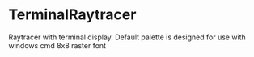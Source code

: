 # TerminalRaytracer
Raytracer with terminal display. Default palette is designed for use with windows cmd 8x8 raster font 
